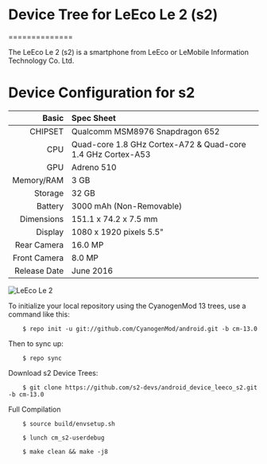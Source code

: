 # Device Tree for LeEco Le 2 (s2)
==============

The LeEco Le 2 (s2) is a smartphone from LeEco or LeMobile Information Technology Co. Ltd.

Device Configuration for s2
=====================================

Basic   | Spec Sheet
-------:|:-------------------------
CHIPSET | Qualcomm MSM8976 Snapdragon 652
CPU     | Quad-core 1.8 GHz Cortex-A72 & Quad-core 1.4 GHz Cortex-A53
GPU     | Adreno 510
Memory/RAM  | 3 GB
Storage | 32 GB
Battery | 3000 mAh (Non-Removable)
Dimensions | 151.1 x 74.2 x 7.5 mm
Display | 1080 x 1920 pixels 5.5"
Rear Camera  | 16.0 MP
Front Camera | 8.0 MP
Release Date | June 2016

![LeEco Le 2](http://in.img3.lemall.com/file/20160606/default/3370481864506311 "LeEco Le 2")

To initialize your local repository using the CyanogenMod 13 trees, use a command like this:

        $ repo init -u git://github.com/CyanogenMod/android.git -b cm-13.0

Then to sync up:

        $ repo sync

Download s2 Device Trees:

        $ git clone https://github.com/s2-devs/android_device_leeco_s2.git -b cm-13.0

Full Compilation
        
        $ source build/envsetup.sh

        $ lunch cm_s2-userdebug
        
        $ make clean && make -j8
